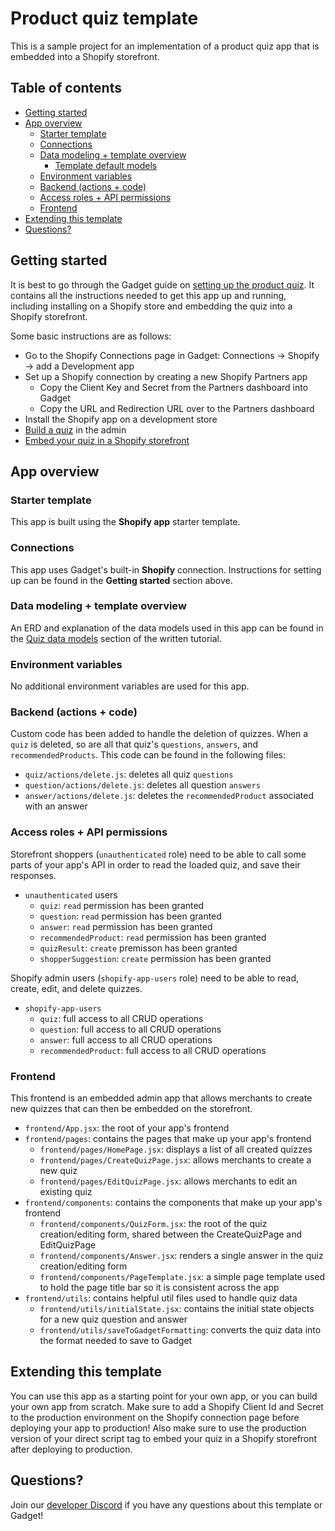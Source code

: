 # Product quiz template

This is a sample project for an implementation of a product quiz app that is embedded into a Shopify storefront.

## Table of contents

- [Getting started](#getting-started)
- [App overview](#app-overview)
  - [Starter template](#starter-template)
  - [Connections](#connections)
  - [Data modeling + template overview](#data-modeling-template-overview)
    - [Template default models](#template-default-models)
  - [Environment variables](#environment-variables)
  - [Backend (actions + code)](#backend-actions-code)
  - [Access roles + API permissions](#access-roles-api-permissions)
  - [Frontend](#frontend)
- [Extending this template](#extending-this-template)
- [Questions?](#questions)

## Getting started

It is best to go through the Gadget guide on [setting up the product quiz](https://docs.gadget.dev/guides/tutorials/product-recommendation-quiz-app). It contains all the instructions needed to get this app up and running, including installing on a Shopify store and embedding the quiz into a Shopify storefront.

Some basic instructions are as follows:

- Go to the Shopify Connections page in Gadget: Connections -> Shopify -> add a Development app
- Set up a Shopify connection by creating a new Shopify Partners app
  - Copy the Client Key and Secret from the Partners dashboard into Gadget
  - Copy the URL and Redirection URL over to the Partners dashboard
- Install the Shopify app on a development store
- [Build a quiz](https://docs.gadget.dev/guides/tutorials/product-recommendation-quiz-app#making-our-first-quiz) in the admin
- [Embed your quiz in a Shopify storefront](https://docs.gadget.dev/guides/tutorials/product-recommendation-quiz-app#installing-in-a-shopify-theme)

## App overview

### Starter template

This app is built using the **Shopify app** starter template.

### Connections

This app uses Gadget's built-in **Shopify** connection. Instructions for setting up can be found in the **Getting started** section above.

### Data modeling + template overview

An ERD and explanation of the data models used in this app can be found in the [Quiz data models](https://docs.gadget.dev/guides/tutorials/product-recommendation-quiz-app#quiz-data-models) section of the written tutorial.

### Environment variables

No additional environment variables are used for this app.

### Backend (actions + code)

Custom code has been added to handle the deletion of quizzes. When a `quiz` is deleted, so are all that quiz's `questions`, `answers`, and `recommendedProducts`. This code can be found in the following files:

- `quiz/actions/delete.js`: deletes all quiz `questions`
- `question/actions/delete.js`: deletes all question `answers`
- `answer/actions/delete.js`: deletes the `recommendedProduct` associated with an answer

### Access roles + API permissions

Storefront shoppers (`unauthenticated` role) need to be able to call some parts of your app's API in order to read the loaded quiz, and save their responses.

- `unauthenticated` users
  - `quiz`: `read` permission has been granted
  - `question`: `read` permission has been granted
  - `answer`: `read` permission has been granted
  - `recommendedProduct`: `read` permission has been granted
  - `quizResult`: `create` premisson has been granted
  - `shopperSuggestion`: `create` permission has been granted

Shopify admin users (`shopify-app-users` role) need to be able to read, create, edit, and delete quizzes.

- `shopify-app-users`
  - `quiz`: full access to all CRUD operations
  - `question`: full access to all CRUD operations
  - `answer`: full access to all CRUD operations
  - `recommendedProduct`: full access to all CRUD operations

### Frontend

This frontend is an embedded admin app that allows merchants to create new quizzes that can then be embedded on the storefront.

- `frontend/App.jsx`: the root of your app's frontend
- `frontend/pages`: contains the pages that make up your app's frontend
  - `frontend/pages/HomePage.jsx`: displays a list of all created quizzes
  - `frontend/pages/CreateQuizPage.jsx`: allows merchants to create a new quiz
  - `frontend/pages/EditQuizPage.jsx`: allows merchants to edit an existing quiz
- `frontend/components`: contains the components that make up your app's frontend
  - `frontend/components/QuizForm.jsx`: the root of the quiz creation/editing form, shared between the CreateQuizPage and EditQuizPage
  - `frontend/components/Answer.jsx`: renders a single answer in the quiz creation/editing form
  - `frontend/components/PageTemplate.jsx`: a simple page template used to hold the page title bar so it is consistent across the app
- `frontend/utils`: contains helpful util files used to handle quiz data
  - `frontend/utils/initialState.jsx`: contains the initial state objects for a new quiz question and answer
  - `frontend/utils/saveToGadgetFormatting`: converts the quiz data into the format needed to save to Gadget

## Extending this template

You can use this app as a starting point for your own app, or you can build your own app from scratch.
Make sure to add a Shopify Client Id and Secret to the production environment on the Shopify connection page before deploying your app to production! Also make sure to use the production version of your direct script tag to embed your quiz in a Shopify storefront after deploying to production.

## Questions?

Join our [developer Discord](https://ggt.link/discord) if you have any questions about this template or Gadget!